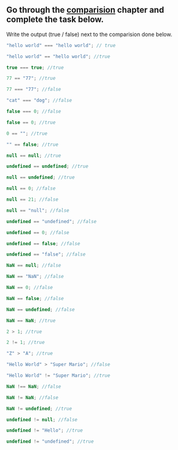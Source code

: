## Go through the [comparision](http://javascript.info/comparison) chapter and complete the task below.

Write the output (true / false) next to the comparision done below.

```js
"hello world" === "hello world"; // true

"hello world" == "hello world"; //true

true === true; //true

77 == "77"; //true

77 === "77"; //false

"cat" === "dog"; //false

false === 0; //false

false == 0; //true

0 == ""; //true

"" == false; //true

null == null; //true

undefined == undefined; //true

null == undefined; //true

null == 0; //false

null == 21; //false

null == "null"; //false

undefined == "undefined"; //false

undefined == 0; //false

undefined == false; //false

undefined == "false"; //false

NaN == null; //false

NaN == "NaN"; //false

NaN == 0; //false

NaN == false; //false

NaN == undefined; //false

NaN == NaN; //true

2 > 1; //true

2 != 1; //true

"Z" > "A"; //true

"Hello World" > "Super Mario"; //false

"Hello World" != "Super Mario"; //true

NaN !== NaN; //false

NaN != NaN; //false

NaN != undefined; //true

undefined != null; //false

undefined != "Hello"; //true

undefined != "undefined"; //true
```
